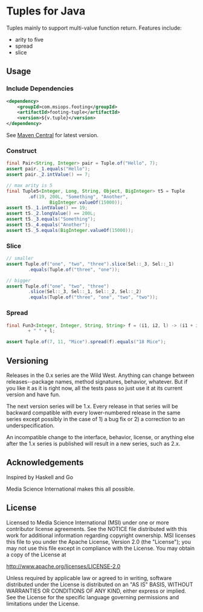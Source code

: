 Tuples for Java
===============

Tuples mainly to support multi-value function
return. Features include:

* arity to five
* spread
* slice

## Usage

### Include Dependencies
```xml
<dependency>
    <groupId>com.msiops.footing</groupId>
    <artifactId>footing-tuple</artifactId>
    <version>${v.tuple}</version>
</dependency>
```
See [Maven Central](http://search.maven.org/#search%7Cga%7C1%7Cg%3A%20%22com.msiops.footing%22%20a%3A%22footing-tuple%22) for latest version.


### Construct

```java
final Pair<String, Integer> pair = Tuple.of("Hello", 7);
assert pair._1.equals("Hello");
assert pair._2.intValue() == 7;

// max arity is 5
final Tuple5<Integer, Long, String, Object, BigInteger> t5 = Tuple
        .of(19, 200L, "Something", "Another",
                BigInteger.valueOf(15000));
assert t5._1.intValue() == 19;
assert t5._2.longValue() == 200L;
assert t5._3.equals("Something");
assert t5._4.equals("Another");
assert t5._5.equals(BigInteger.valueOf(15000));
```


### Slice

```java
// smaller
assert Tuple.of("one", "two", "three").slice(Sel::_3, Sel::_1)
        .equals(Tuple.of("three", "one"));

// bigger
assert Tuple.of("one", "two", "three")
        .slice(Sel::_3, Sel::_1, Sel::_2, Sel::_2)
        .equals(Tuple.of("three", "one", "two", "two"));
```

### Spread

```java
final Fun3<Integer, Integer, String, String> f = (i1, i2, l) -> (i1 + i2)
        + " " + l;

assert Tuple.of(7, 11, "Mice").spread(f).equals("18 Mice");
```


## Versioning

Releases in the 0.x series are the Wild West. Anything can change between
releases--package names, method signatures, behavior, whatever. But if you
like it as it is right now, all the tests pass so just use it at its current
version and have fun.

The next version series will be 1.x. Every release in that series will be
backward compatible with every lower-numbered release in the same series
except possibly in the case of 1) a bug fix or 2) a correction to an
underspecification.

An incompatible change to the interface, behavior, license, or anything else
after the 1.x series is published will result in a new series, such as
2.x.

## Acknowledgements

Inspired by Haskell and Go

Media Science International makes this all possible.

## License

Licensed to Media Science International (MSI) under one or more
contributor license agreements. See the NOTICE file distributed with this
work for additional information regarding copyright ownership. MSI
licenses this file to you under the Apache License, Version 2.0 (the
"License"); you may not use this file except in compliance with the
License. You may obtain a copy of the License at

http://www.apache.org/licenses/LICENSE-2.0

Unless required by applicable law or agreed to in writing, software
distributed under the License is distributed on an "AS IS" BASIS, WITHOUT
WARRANTIES OR CONDITIONS OF ANY KIND, either express or implied. See the
License for the specific language governing permissions and limitations
under the License.


